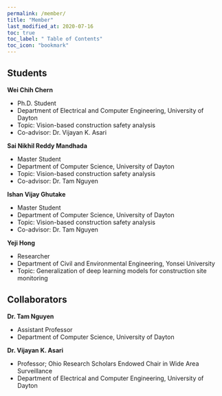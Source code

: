 ```yaml
---
permalink: /member/
title: "Member"
last_modified_at: 2020-07-16
toc: true
toc_label: " Table of Contents"
toc_icon: "bookmark"
---
```

## Students
**Wei Chih Chern**
 * Ph.D. Student
 * Department of Electrical and Computer Engineering, University of Dayton
 * Topic: Vision-based construction safety analysis
 * Co-advisor: Dr. Vijayan K. Asari

**Sai Nikhil Reddy Mandhada**
 * Master Student
 * Department of Computer Science, University of Dayton
 * Topic: Vision-based construction safety analysis
 * Co-advisor: Dr. Tam Nguyen

**Ishan Vijay Ghutake**
 * Master Student
 * Department of Computer Science, University of Dayton
 * Topic: Vision-based construction safety analysis
 * Co-advisor: Dr. Tam Nguyen

**Yeji Hong**
 * Researcher 
 * Department of Civil and Environmental Engineering, Yonsei University
 * Topic: Generalization of deep learning models for construction site monitoring

## Collaborators
**Dr. Tam Nguyen**
 * Assistant Professor
 * Department of Computer Science, University of Dayton

**Dr. Vijayan K. Asari**
 * Professor; Ohio Research Scholars Endowed Chair in Wide Area Surveillance
 * Department of Electrical and Computer Engineering, University of Dayton
 
